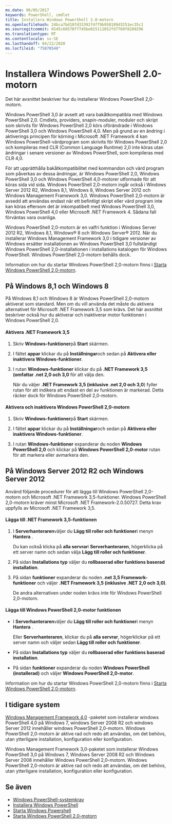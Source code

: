 ```yaml
---
ms.date: 06/05/2017
keywords: PowerShell, cmdlet
title: Installera Windows PowerShell 2.0-motorn
ms.openlocfilehash: 24bca7bd18fd33392f4f79b958189d3251ec35c1
ms.sourcegitcommit: 6545c60578f7745be015111052fd7769f8289296
ms.translationtype: MT
ms.contentlocale: sv-SE
ms.lasthandoff: 04/22/2020
ms.locfileid: "75870548"
---
```

# <a name="installing-the-windows-powershell-20-engine"></a>Installera Windows PowerShell 2.0-motorn

Det här avsnittet beskriver hur du installerar Windows PowerShell 2,0-motorn.

Windows PowerShell 3,0 är avsett att vara bakåtkompatibla med Windows PowerShell 2,0. Cmdlets, providers, snapin-moduler, moduler och skript som skrivits för Windows PowerShell 2,0 körs oförändrade i Windows PowerShell 3,0 och Windows PowerShell 4,0. Men på grund av en ändring i aktiverings principen för körning i Microsoft .NET Framework 4 kan Windows PowerShell-värdprogram som skrivits för Windows PowerShell 2,0 och kompileras med CLR (Common Language Runtime) 2,0 inte köras utan ändringar i senare versioner av Windows PowerShell, som kompileras med CLR 4,0.

För att upprätthålla bakåtkompatibilitet med kommandon och värd program som påverkas av dessa ändringar, är Windows PowerShell 2,0, Windows PowerShell 3,0 och Windows PowerShell 4,0-motorer utformade för att köras sida vid sida. Windows PowerShell 2,0-motorn ingår också i Windows Server 2012 R2, Windows 8,1, Windows 8, Windows Server 2012 och Windows Management Framework 3,0. Windows PowerShell 2,0-motorn är avsedd att användas endast när ett befintligt skript eller värd program inte kan köras eftersom det är inkompatibelt med Windows PowerShell 3,0, Windows PowerShell 4,0 eller Microsoft .NET Framework 4. Sådana fall förväntas vara ovanliga.

Windows PowerShell 2,0-motorn är en valfri funktion i Windows Server 2012 R2, Windows 8,1, Windows® 8 och Windows Server® 2012. När du installerar Windows Management Framework 3,0 i tidigare versioner av Windows ersätter installationen av Windows PowerShell 3,0 fullständigt Windows PowerShell 2,0-installationen i installations katalogen för Windows PowerShell. Windows PowerShell 2,0-motorn behålls dock.

Information om hur du startar Windows PowerShell 2,0-motorn finns i [Starta Windows PowerShell 2,0-motorn](../getting-started/Starting-the-Windows-PowerShell-2.0-Engine.md).

## <a name="on-windows-81-and-windows-8"></a>På Windows 8,1 och Windows 8

På Windows 8,1 och Windows 8 är Windows PowerShell 2,0-motorn aktiverat som standard.
Men om du vill använda det måste du aktivera alternativet för Microsoft .NET Framework 3,5 som krävs. Det här avsnittet beskriver också hur du aktiverar och inaktiverar motor funktionen i Windows PowerShell 2,0.

#### <a name="to-turn-on-net-framework-35"></a>Aktivera .NET Framework 3,5

1. Skriv **Windows-funktioner**på **Start** skärmen.
2. I fältet **appar** klickar du på **Inställningar**och sedan på **Aktivera eller inaktivera Windows-funktioner**.
3. I rutan **Windows-funktioner** klickar du på **.NET Framework 3,5 (omfattar .net 2,0 och 3,0** för att välja den.

   När du väljer **.NET Framework 3,5 (inklusive .net 2,0 och 3,0**) fyller rutan för att indikera att endast en del av funktionen är markerad. Detta räcker dock för Windows PowerShell 2,0-motorn.

#### <a name="to-turn-the-windows-powershell-20-engine-on-and-off"></a>Aktivera och inaktivera Windows PowerShell 2,0-motorn

1. Skriv **Windows-funktioner**på **Start** skärmen.

2. I fältet **appar** klickar du på **Inställningar**och sedan på **Aktivera eller inaktivera Windows-funktioner**.

3. I rutan **Windows-funktioner** expanderar du noden **Windows PowerShell 2,0** och klickar på **Windows PowerShell 2,0-motor** rutan för att markera eller avmarkera den.

## <a name="on-windows-server-2012-r2-and-windows-server-2012"></a>På Windows Server 2012 R2 och Windows Server 2012

Använd följande procedurer för att lägga till Windows PowerShell 2,0-motorn och Microsoft .NET Framework 3,5-funktioner. Windows PowerShell 2,0-motorn kräver minst Microsoft .NET Framework-2.0.50727. Detta krav uppfylls av Microsoft .NET Framework 3,5.

#### <a name="to-add-the-net-framework-35-feature"></a>Lägga till .NET Framework 3,5-funktionen

1. I **Serverhanteraren**väljer du **Lägg till roller och funktioner**i menyn **Hantera** .

    Du kan också klicka på **alla servrar**i **Serverhanteraren**, högerklicka på ett server namn och sedan välja **Lägg till roller och funktioner**.

2. På sidan **Installations typ** väljer du **rollbaserad eller funktions baserad installation**.

3. På sidan **funktioner** expanderar du noden **.net 3,5 Framework-funktioner** och väljer **.NET Framework 3,5 (inklusive .NET 2,0 och 3,0)**.

   De andra alternativen under noden krävs inte för Windows PowerShell 2,0-motorn.

#### <a name="to-add-the-windows-powershell-20-engine-feature"></a>Lägga till Windows PowerShell 2,0-motor funktionen

- I **Serverhanteraren**väljer du **Lägg till roller och funktioner**i menyn **Hantera** .

  Eller **Serverhanteraren**, klickar du på **alla servrar**, högerklickar på ett server namn och väljer sedan **Lägg till roller och funktioner**.

- På sidan **Installations typ** väljer du **rollbaserad eller funktions baserad installation**.

- På sidan **funktioner** expanderar du noden **Windows PowerShell (installerad)** och väljer **Windows PowerShell 2,0-motor**.

Information om hur du startar Windows PowerShell 2,0-motorn finns i [Starta Windows PowerShell 2,0-motorn](../getting-started/Starting-the-Windows-PowerShell-2.0-Engine.md).

## <a name="on-earlier-systems"></a>I tidigare system

[Windows Management Framework 4,0](https://go.microsoft.com/fwlink/?LinkID=293881) -paketet som installerar windows PowerShell 4,0 på Windows 7, windows Server 2008 R2 och windows Server 2012 innehåller windows PowerShell 2,0-motorn. Windows PowerShell 2,0-motorn är aktive rad och redo att användas, om det behövs, utan ytterligare installation, konfiguration eller konfiguration.

Windows Management Framework 3,0-paketet som installerar Windows PowerShell 3,0 på Windows 7, Windows Server 2008 R2 och Windows Server 2008 innehåller Windows PowerShell 2,0-motorn. Windows PowerShell 2,0-motorn är aktive rad och redo att användas, om det behövs, utan ytterligare installation, konfiguration eller konfiguration.

## <a name="see-also"></a>Se även

- [Windows PowerShell-systemkrav](Windows-PowerShell-System-Requirements.md)
- [Installera Windows PowerShell](Installing-Windows-PowerShell.md)
- [Starta Windows Powershell](/previous-versions/ms714415(v=vs.85))
- [Starta Windows PowerShell 2.0-motorn](../getting-started/Starting-the-Windows-PowerShell-2.0-Engine.md)
